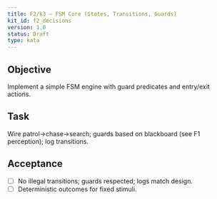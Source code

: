 ```yaml
---
title: F2/k3 — FSM Core (States, Transitions, Guards)
kit_id: f2_decisions
version: 1.0
status: Draft
type: kata
---
```

## Objective
Implement a simple FSM engine with guard predicates and entry/exit actions.
## Task
Wire patrol→chase→search; guards based on blackboard (see F1 perception); log transitions.
## Acceptance
- [ ] No illegal transitions; guards respected; logs match design.
- [ ] Deterministic outcomes for fixed stimuli.